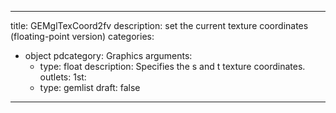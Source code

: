 
---
title: GEMglTexCoord2fv
description: set the current texture coordinates (floating-point version)
categories:
  - object
pdcategory: Graphics
arguments:
    - type: float
      description: Specifies the s and t texture coordinates.
outlets:
  1st:
    - type: gemlist
draft: false
---

